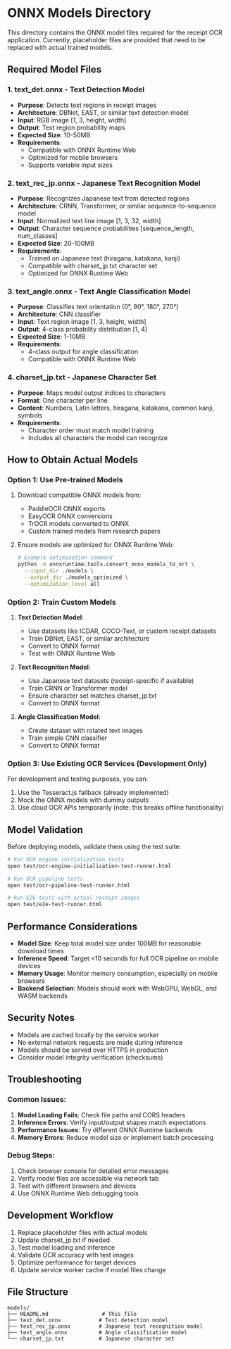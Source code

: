# ONNX Models Directory

This directory contains the ONNX model files required for the receipt OCR application. Currently, placeholder files are provided that need to be replaced with actual trained models.

## Required Model Files

### 1. text_det.onnx - Text Detection Model
- **Purpose**: Detects text regions in receipt images
- **Architecture**: DBNet, EAST, or similar text detection model
- **Input**: RGB image [1, 3, height, width]
- **Output**: Text region probability maps
- **Expected Size**: 10-50MB
- **Requirements**:
  - Compatible with ONNX Runtime Web
  - Optimized for mobile browsers
  - Supports variable input sizes

### 2. text_rec_jp.onnx - Japanese Text Recognition Model
- **Purpose**: Recognizes Japanese text from detected regions
- **Architecture**: CRNN, Transformer, or similar sequence-to-sequence model
- **Input**: Normalized text line image [1, 3, 32, width]
- **Output**: Character sequence probabilities [sequence_length, num_classes]
- **Expected Size**: 20-100MB
- **Requirements**:
  - Trained on Japanese text (hiragana, katakana, kanji)
  - Compatible with charset_jp.txt character set
  - Optimized for ONNX Runtime Web

### 3. text_angle.onnx - Text Angle Classification Model
- **Purpose**: Classifies text orientation (0°, 90°, 180°, 270°)
- **Architecture**: CNN classifier
- **Input**: Text region image [1, 3, height, width]
- **Output**: 4-class probability distribution [1, 4]
- **Expected Size**: 1-10MB
- **Requirements**:
  - 4-class output for angle classification
  - Compatible with ONNX Runtime Web

### 4. charset_jp.txt - Japanese Character Set
- **Purpose**: Maps model output indices to characters
- **Format**: One character per line
- **Content**: Numbers, Latin letters, hiragana, katakana, common kanji, symbols
- **Requirements**:
  - Character order must match model training
  - Includes all characters the model can recognize

## How to Obtain Actual Models

### Option 1: Use Pre-trained Models
1. Download compatible ONNX models from:
   - PaddleOCR ONNX exports
   - EasyOCR ONNX conversions
   - TrOCR models converted to ONNX
   - Custom trained models from research papers

2. Ensure models are optimized for ONNX Runtime Web:
   ```bash
   # Example optimization command
   python -m onnxruntime.tools.convert_onnx_models_to_ort \
     --input_dir ./models \
     --output_dir ./models_optimized \
     --optimization_level all
   ```

### Option 2: Train Custom Models
1. **Text Detection Model**:
   - Use datasets like ICDAR, COCO-Text, or custom receipt datasets
   - Train DBNet, EAST, or similar architecture
   - Convert to ONNX format
   - Test with ONNX Runtime Web

2. **Text Recognition Model**:
   - Use Japanese text datasets (receipt-specific if available)
   - Train CRNN or Transformer model
   - Ensure character set matches charset_jp.txt
   - Convert to ONNX format

3. **Angle Classification Model**:
   - Create dataset with rotated text images
   - Train simple CNN classifier
   - Convert to ONNX format

### Option 3: Use Existing OCR Services (Development Only)
For development and testing purposes, you can:
1. Use the Tesseract.js fallback (already implemented)
2. Mock the ONNX models with dummy outputs
3. Use cloud OCR APIs temporarily (note: this breaks offline functionality)

## Model Validation

Before deploying models, validate them using the test suite:

```bash
# Run OCR engine initialization tests
open test/ocr-engine-initialization-test-runner.html

# Run OCR pipeline tests
open test/ocr-pipeline-test-runner.html

# Run E2E tests with actual receipt images
open test/e2e-test-runner.html
```

## Performance Considerations

- **Model Size**: Keep total model size under 100MB for reasonable download times
- **Inference Speed**: Target <10 seconds for full OCR pipeline on mobile devices
- **Memory Usage**: Monitor memory consumption, especially on mobile browsers
- **Backend Selection**: Models should work with WebGPU, WebGL, and WASM backends

## Security Notes

- Models are cached locally by the service worker
- No external network requests are made during inference
- Models should be served over HTTPS in production
- Consider model integrity verification (checksums)

## Troubleshooting

### Common Issues:
1. **Model Loading Fails**: Check file paths and CORS headers
2. **Inference Errors**: Verify input/output shapes match expectations
3. **Performance Issues**: Try different ONNX Runtime backends
4. **Memory Errors**: Reduce model size or implement batch processing

### Debug Steps:
1. Check browser console for detailed error messages
2. Verify model files are accessible via network tab
3. Test with different browsers and devices
4. Use ONNX Runtime Web debugging tools

## Development Workflow

1. Replace placeholder files with actual models
2. Update charset_jp.txt if needed
3. Test model loading and inference
4. Validate OCR accuracy with test images
5. Optimize performance for target devices
6. Update service worker cache if model files change

## File Structure
```
models/
├── README.md                 # This file
├── text_det.onnx            # Text detection model
├── text_rec_jp.onnx         # Japanese text recognition model
├── text_angle.onnx          # Angle classification model
└── charset_jp.txt           # Japanese character set
```